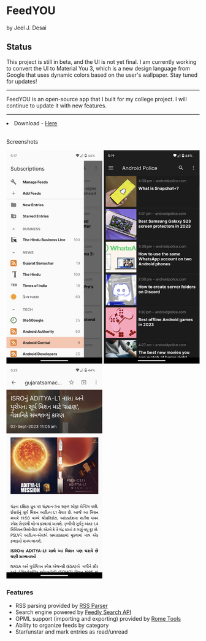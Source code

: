 
# FeedYOU

by Jeel J. Desai

## Status

This project is still in beta, and the UI is not yet final. I am currently working to convert the UI to Material You 3, which is a new design language from Google that uses dynamic colors based on the user's wallpaper. Stay tuned for updates!


<hr>

FeedYOU is an open-source app that I built for my college project. I will continue to update it with new features.

<hr>

<li>Download - <a href="https://github.com/Jeel-Desai/feedyou/releases/download/1.0/app-release.apk">Here</a></li>

<br>

Screenshots

<img width="250" src="Screenshot-1.jpg"> <img width="250" src="Screenshot-2.jpg"> <img width="250" src="Screenshot-3.jpg">
<h3>Features</h3>
<ul>
  <li>RSS parsing provided by <a href="https://github.com/prof18/RSS-Parser">RSS Parser</a></li>
  <li>Search engine powered by <a href="https://developer.feedly.com/v3/search/">Feedly Search API</a></li>
  <li>OPML support (importing and exporting) provided by <a href="https://github.com/rometools/rome">Rome Tools</a>
  <li>Ability to organize feeds by category</li>
  <li>Star/unstar and mark entries as read/unread</li>
</ul>

